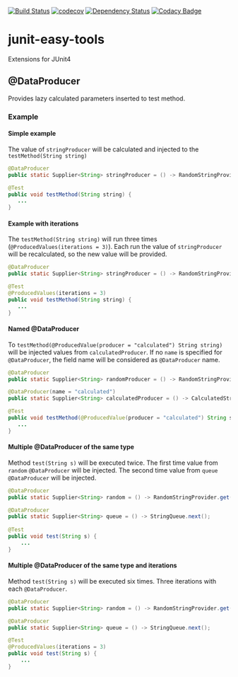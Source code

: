 [![Build Status](https://travis-ci.org/SeriyBg/junit-easy-tools.svg?branch=master)](https://travis-ci.org/SeriyBg/junit-easy-tools)
[![codecov](https://codecov.io/gh/SeriyBg/junit-easy-tools/branch/master/graph/badge.svg)](https://codecov.io/gh/SeriyBg/junit-easy-tools)
[![Dependency Status](https://www.versioneye.com/user/projects/58bbf75f2ff683004468cc9f/badge.svg?style=flat-square)](https://www.versioneye.com/user/projects/58bbf75f2ff683004468cc9f)
[![Codacy Badge](https://api.codacy.com/project/badge/Grade/edbdf73dad50403e8be8dfde05cb4107)](https://www.codacy.com/app/SeriyBg/junit-easy-tools?utm_source=github.com&amp;utm_medium=referral&amp;utm_content=SeriyBg/junit-easy-tools&amp;utm_campaign=Badge_Grade)

# junit-easy-tools
Extensions for JUnit4

## @DataProducer
Provides lazy calculated parameters inserted to test method.
### Example

#### Simple example
The value of `stringProducer` will be calculated and injected to the `testMethod(String string)`
```java
@DataProducer
public static Supplier<String> stringProducer = () -> RandomStringProvider.get();

@Test
public void testMethod(String string) {
   ...
}
```

#### Example with iterations
The `testMethod(String string)` will run three times (`@ProducedValues(iterations = 3)`).
Each run the value of `stringProducer` will be recalculated, so the new value will be provided. 
```java
@DataProducer
public static Supplier<String> stringProducer = () -> RandomStringProvider.get();

@Test
@ProducedValues(iterations = 3)
public void testMethod(String string) {
   ...
}
```

#### Named @DataProducer
To `testMethod(@ProducedValue(producer = "calculated") String string)` will be injected values from `calculatedProducer`.
If no `name` is specified for `@DataProducer`, the field name will be considered as `@DataProducer` name.
```java
@DataProducer
public static Supplier<String> randomProducer = () -> RandomStringProvider.get();

@DataProducer(name = "calculated")
public static Supplier<String> calculatedProducer = () -> CalculatedStringProvider.get();

@Test
public void testMethod(@ProducedValue(producer = "calculated") String string) {
   ...
}
```

#### Multiple @DataProducer of the same type
Method `test(String s)` will be executed twice. 
The first time value from `random` `@DataProducer` will be injected.
The second time value from `queue` `@DataProducer` will be injected. 
```java
@DataProducer
public static Supplier<String> random = () -> RandomStringProvider.get();

@DataProducer
public static Supplier<String> queue = () -> StringQueue.next();
 
@Test
public void test(String s) {
    ...
}
```

#### Multiple @DataProducer of the same type and iterations
Method `test(String s)` will be executed six times.
Three iterations with each `@DataProducer`.

```java
@DataProducer
public static Supplier<String> random = () -> RandomStringProvider.get();

@DataProducer
public static Supplier<String> queue = () -> StringQueue.next();

@Test
@ProducedValues(iterations = 3)
public void test(String s) {
    ...
}
```
